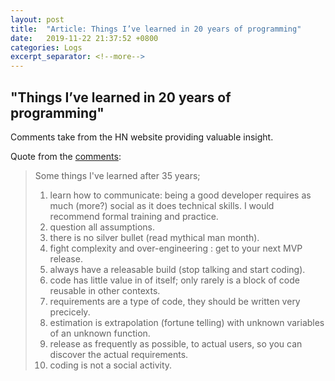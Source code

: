 ```yaml
---
layout: post
title:  "Article: Things I’ve learned in 20 years of programming"
date:   2019-11-22 21:37:52 +0800
categories: Logs
excerpt_separator: <!--more-->
---
```



## "Things I’ve learned in 20 years of programming"

Comments take from the HN website providing valuable insight.

Quote from the [comments](https://news.ycombinator.com/item?id=21603920):

>Some things I've learned after 35 years;
>  1. learn how to communicate: being a good developer requires as much (more?) social as it does technical skills. I would recommend formal training and practice.
>   2. question all assumptions.
>   3. there is no silver bullet (read mythical man month).
>   4. fight complexity and over-engineering : get to your next MVP release.
>   5. always have a releasable build (stop talking and start coding).
>   6. code has little value in of itself; only rarely is a block of code reusable in other contexts.
>   7. requirements are a type of code, they should be written very precicely.
>   8. estimation is extrapolation (fortune telling) with unknown variables of an unknown function.
>   9. release as frequently as possible, to actual users, so you can discover the actual requirements.
>   10. coding is not a social activity.

